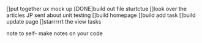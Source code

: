 []put together ux mock up
[DONE]build out file sturtctue
[]look over the articles JP sent about unit testing
[]build homepage
[]build add task
[]build update page
[]starrrrrt the view tasks

note to self- make notes on your code
